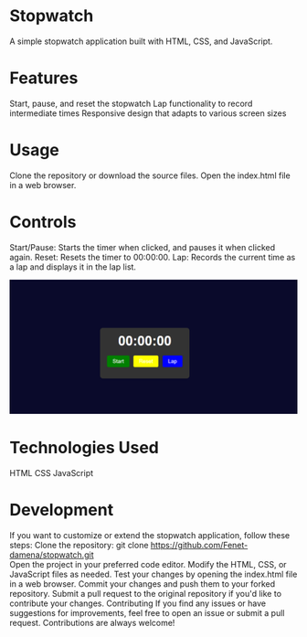 # Stopwatch

A simple stopwatch application built with HTML, CSS, and JavaScript.
# Features

Start, pause, and reset the stopwatch
Lap functionality to record intermediate times
Responsive design that adapts to various screen sizes
# Usage

Clone the repository or download the source files.
Open the index.html file in a web browser.
# Controls

Start/Pause: Starts the timer when clicked, and pauses it when clicked again.
Reset: Resets the timer to 00:00:00.
Lap: Records the current time as a lap and displays it in the lap list.

![alt text](image.png)

# Technologies Used

HTML
CSS
JavaScript

# Development
If you want to customize or extend the stopwatch application, follow these steps:
Clone the repository: git clone https://github.com/Fenet-damena/stopwatch.git  
Open the project in your preferred code editor.
Modify the HTML, CSS, or JavaScript files as needed.
Test your changes by opening the index.html file in a web browser.
Commit your changes and push them to your forked repository.
Submit a pull request to the original repository if you'd like to contribute your changes.
Contributing
If you find any issues or have suggestions for improvements, feel free to open an issue or submit a pull request. Contributions are always welcome!











































